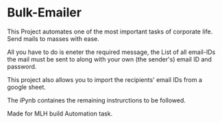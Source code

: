 # Bulk-Emailer

This Project automates one of the most important tasks of corporate life. Send mails to masses with ease.

All you have to do is eneter the required message, the List of all email-IDs the mail must be sent to along with your own (the sender's) email ID and password.

This project also allows you to import the recipients' email IDs from a google sheet.

The iPynb containes the remaining instrurctions to be followed.

Made for MLH build Automation task.
